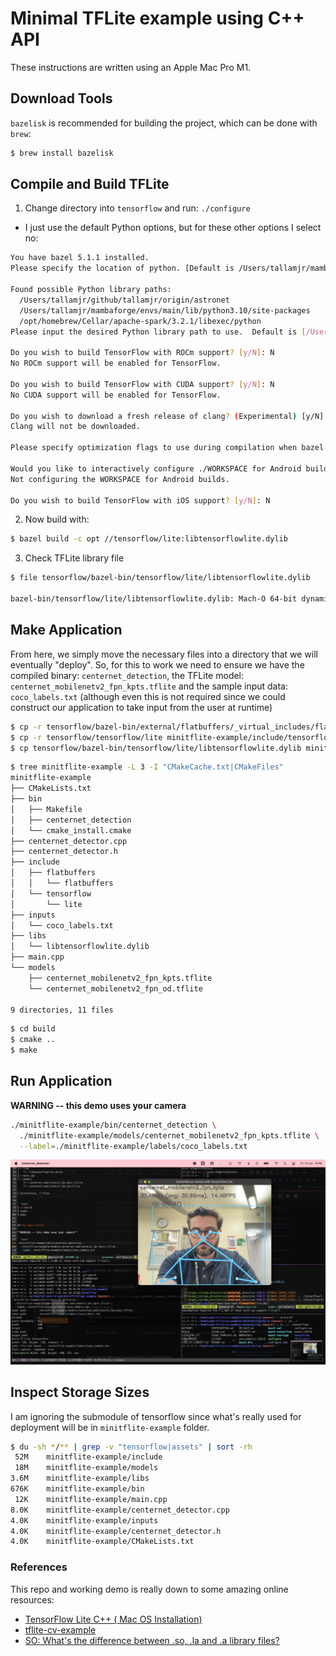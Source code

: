 # Minimal TFLite example using C++ API

These instructions are written using an Apple Mac Pro M1.

## Download Tools

`bazelisk` is recommended for building the project, which can be done with `brew`:

```bash
$ brew install bazelisk
```

## Compile and Build TFLite

1. Change directory into `tensorflow` and run: `./configure`

* I just use the default Python options, but for these other options I select no:

```bash
You have bazel 5.1.1 installed.
Please specify the location of python. [Default is /Users/tallamjr/mambaforge/envs/main/bin/python3]:

Found possible Python library paths:
  /Users/tallamjr/github/tallamjr/origin/astronet
  /Users/tallamjr/mambaforge/envs/main/lib/python3.10/site-packages
  /opt/homebrew/Cellar/apache-spark/3.2.1/libexec/python
Please input the desired Python library path to use.  Default is [/Users/tallamjr/github/tallamjr/origin/astronet]

Do you wish to build TensorFlow with ROCm support? [y/N]: N
No ROCm support will be enabled for TensorFlow.

Do you wish to build TensorFlow with CUDA support? [y/N]: N
No CUDA support will be enabled for TensorFlow.

Do you wish to download a fresh release of clang? (Experimental) [y/N]: N
Clang will not be downloaded.

Please specify optimization flags to use during compilation when bazel option "--config=opt" is specified [Default is -Wno-sign-compare]:

Would you like to interactively configure ./WORKSPACE for Android builds? [y/N]: N
Not configuring the WORKSPACE for Android builds.

Do you wish to build TensorFlow with iOS support? [y/N]: N
```

2. Now build with:

```bash
$ bazel build -c opt //tensorflow/lite:libtensorflowlite.dylib
```

3. Check TFLite library file

```bash
$ file tensorflow/bazel-bin/tensorflow/lite/libtensorflowlite.dylib

bazel-bin/tensorflow/lite/libtensorflowlite.dylib: Mach-O 64-bit dynamically linked shared library arm64
```

## Make Application

From here, we simply move the necessary files into a directory that we will eventually "deploy". So,
for this to work we need to ensure we have the compiled binary: `centernet_detection`, the TFLite
model: `centernet_mobilenetv2_fpn_kpts.tflite` and the sample input data: `coco_labels.txt`
(although even this is not required since we could construct our application to take input from the
user at runtime)


```bash
$ cp -r tensorflow/bazel-bin/external/flatbuffers/_virtual_includes/flatbuffers minitflite-example/include/
$ cp -r tensorflow/tensorflow/lite minitflite-example/include/tensorflow/
$ cp tensorflow/bazel-bin/tensorflow/lite/libtensorflowlite.dylib minitflite-example/libs/
```

```bash
$ tree minitflite-example -L 3 -I "CMakeCache.txt|CMakeFiles"
minitflite-example
├── CMakeLists.txt
├── bin
│   ├── Makefile
│   ├── centernet_detection
│   └── cmake_install.cmake
├── centernet_detector.cpp
├── centernet_detector.h
├── include
│   ├── flatbuffers
│   │   └── flatbuffers
│   └── tensorflow
│       └── lite
├── inputs
│   └── coco_labels.txt
├── libs
│   └── libtensorflowlite.dylib
├── main.cpp
└── models
    ├── centernet_mobilenetv2_fpn_kpts.tflite
    └── centernet_mobilenetv2_fpn_od.tflite

9 directories, 11 files
```

```bash
$ cd build
$ cmake ..
$ make
```

## Run Application

**WARNING -- this demo uses your camera**

```bash
./minitflite-example/bin/centernet_detection \
  ./minitflite-example/models/centernet_mobilenetv2_fpn_kpts.tflite \
  --label=./minitflite-example/labels/coco_labels.txt
```

![DEMO](./assets/screenshot.png)

## Inspect Storage Sizes

I am ignoring the submodule of tensorflow since what's really used for deployment will be in
`minitflite-example` folder.

```bash
$ du -sh */** | grep -v "tensorflow|assets" | sort -rh
 52M    minitflite-example/include
 18M    minitflite-example/models
3.6M    minitflite-example/libs
676K    minitflite-example/bin
 12K    minitflite-example/main.cpp
8.0K    minitflite-example/centernet_detector.cpp
4.0K    minitflite-example/inputs
4.0K    minitflite-example/centernet_detector.h
4.0K    minitflite-example/CMakeLists.txt

```

### References

This repo and working demo is really down to some amazing online resources:

* [TensorFlow Lite C++ ( Mac OS Installation)](https://www.youtube.com/watch?v=mmEuHu5eSx0)
* [tflite-cv-example](https://github.com/NobuoTsukamoto/tflite-cv-example/tree/master/centernet/cpp)
* [SO: What's the difference between .so, .la and .a library files?](https://stackoverflow.com/a/12237595/4521950)
